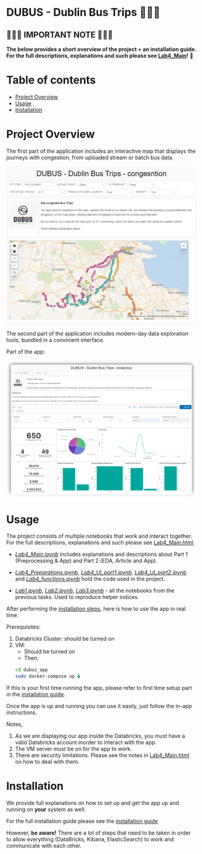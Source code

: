 # DUBUS - Dublin Bus Trips :bus::bus::bus:



## :loudspeaker::loudspeaker::loudspeaker: IMPORTANT NOTE :loudspeaker::loudspeaker::loudspeaker:

**The below provides a short overview of the project + an installation guide. 
For the full descriptions, explanations and such please see [Lab4_Main](code/Lab4_Main.html)!** :lotus_position:





Table of contents
=================

<!--ts-->
  * [Project Overview](#project-overview)
  * [Usage](#usage)
  * [Installation](#installation)
  
<!--te-->


Project Overview
================


The first part of the application includes an interactive map that displays the journeys with congestion, from uploaded stream or batch bus data.

<img src='assets/App1.jpeg' width=600/>
 

The second part of the application includes modern-day data exploration tools, bundled in a convinient interface.

Part of the app:

<img src='assets/App2.png' width=600/>


Usage 
=====

The project consists of multiple notebooks that work and interact together. For the full descriptions, explanations and such please see [Lab4_Main.html](code/Lab4_Main.html).

- *[Lab4_Main.ipynb](code/Lab4_Main.ipynb)* includes explanations and descriptions about Part 1 (Preprocessing & App) and Part 2 (EDA, Article and App).

- *[Lab4_Preparations.ipynb](code/Lab4_Preparations.ipynb)*, *[Lab4_UI_part1.ipynb](code/Lab4_UI_part1.ipynb)*, *[Lab4_UI_part2.ipynb](code/Lab4_UI_part2.ipynb)* and *[Lab4_functions.ipynb](code/Lab4_functions.ipynb)* hold the code used in the project. 

- *[Lab1.ipynb](code/Lab1.ipynb)*, *[Lab2.ipynb](code/Lab2.ipynb)*, *[Lab3.ipynb](code/Lab3.ipynb)* - all the notebooks from the previous tasks. Used to reproduce helper indices. 


After performing the [installation steps](#installation), here is how to use the app in real time.

Prerequisites:
1. Databricks Cluster: should be turned on
2. VM:
   - Should be turned on
   - Then, 
   ```bash
   cd dubus_app
   sudo docker-compose up &
   ```
   
If this is your first time running the app, please refer to first time setup part in the [installation guide](./INSTALLATION.md#first-time-setup).

Once the app is up and running you can use it easily, just follow the in-app instructions.

Notes,

1. As we are displaying our app inside the Databricks, you must have a valid Databricks account inorder to interact with the app. 
2. The VM server must be on for the app to work.
3. There are security limitations. Please see the notes in [Lab4_Main.html](code/Lab4_Main.html) on how to deal with them.

Installation
============
We provide full explanations on how to set up and get the app up and running on **your** system as well.

For the full installation guide please see the [installation guide](./INSTALLATION.md)

However, **be aware!** There are a lot of steps that need to be taken in order to allow everything (DataBricks, Kibana, ElasticSearch) to work and communicate with each other.
